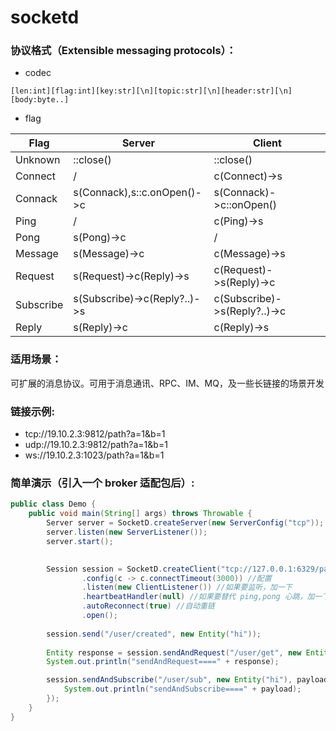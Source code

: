 # socketd

### 协议格式（Extensible messaging protocols）：

* codec

```
[len:int][flag:int][key:str][\n][topic:str][\n][header:str][\n][body:byte..]
```

* flag

| Flag            | Server                       | Client                       |
|-----------------|------------------------------|------------------------------|
| Unknown         | ::close()                    | ::close()                    |
| Connect         | /                            | c(Connect)->s                |
| Connack         | s(Connack),s::c.onOpen()->c  | s(Connack)->c::onOpen()      |
| Ping            | /                            | c(Ping)->s                   |
| Pong            | s(Pong)->c                   | /                            |
| Message         | s(Message)->c                | c(Message)->s                |
| Request         | s(Request)->c(Reply)->s      | c(Request)->s(Reply)->c      |
| Subscribe       | s(Subscribe)->c(Reply?..)->s | c(Subscribe)->s(Reply?..)->c |
| Reply           | s(Reply)->c                  | c(Reply)->s                  |



### 适用场景：

可扩展的消息协议。可用于消息通讯、RPC、IM、MQ，及一些长链接的场景开发

### 链接示例:

* tcp://19.10.2.3:9812/path?a=1&b=1
* udp://19.10.2.3:9812/path?a=1&b=1
* ws://19.10.2.3:1023/path?a=1&b=1

### 简单演示（引入一个 broker 适配包后）:

```java
public class Demo {
    public void main(String[] args) throws Throwable {
        Server server = SocketD.createServer(new ServerConfig("tcp"));
        server.listen(new ServerListener());
        server.start();

        
        Session session = SocketD.createClient("tcp://127.0.0.1:6329/path?u=a&p=2")
                .config(c -> c.connectTimeout(3000)) //配置
                .listen(new ClientListener()) //如果要监听，加一下
                .heartbeatHandler(null) //如果要替代 ping,pong 心跳，加一下
                .autoReconnect(true) //自动重链
                .open();
        
        session.send("/user/created", new Entity("hi"));
        
        Entity response = session.sendAndRequest("/user/get", new Entity("hi"));
        System.out.println("sendAndRequest====" + response);

        session.sendAndSubscribe("/user/sub", new Entity("hi"), payload -> {
            System.out.println("sendAndSubscribe====" + payload);
        });
    }
}
```


